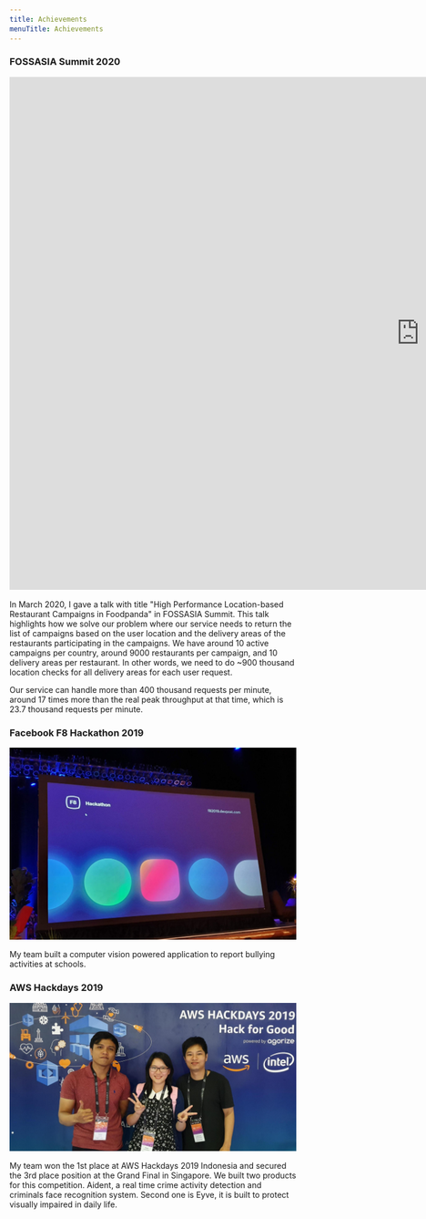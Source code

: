 ```yaml
---
title: Achievements
menuTitle: Achievements
---
```


### FOSSASIA Summit 2020 

<iframe width="1440" height="900" src="https://www.youtube.com/embed/lH1kYKF1V0E?t=4" frameborder="0" allow="accelerometer;
autoplay; encrypted-media; gyroscope; picture-in-picture" allowfullscreen></iframe>

In March 2020, I gave a talk with title 
"High Performance Location-based Restaurant Campaigns in Foodpanda" in 
FOSSASIA Summit. This talk highlights how we solve our problem where our 
service needs to return the list of campaigns based on 
the user location and the delivery 
areas of the restaurants participating in the campaigns. 
We have around 10 active campaigns per country,
around 9000 restaurants per campaign, and 10 delivery areas per restaurant. 
In other words, we need to do ~900 thousand location checks 
for all delivery areas for each user request.

Our service can handle more than 400 thousand requests per minute, 
around 17 times more than the 
real peak throughput at that time, 
which is 23.7 thousand requests per minute. 


### Facebook F8 Hackathon 2019

![F82019](./f8-2019.jpg)

My team built a computer vision powered application to report bullying activities at schools.


### AWS Hackdays 2019

![AwsHackdays2019](./aws-hackdays-2019.jpeg)

My team won the 1st place at AWS Hackdays 2019 Indonesia and secured the 3rd place position at the Grand Final in 
Singapore. We built two products for this competition. Aident, a real time crime activity detection and criminals face recognition system. Second one is Eyve, it is built to protect visually impaired in daily life. 

